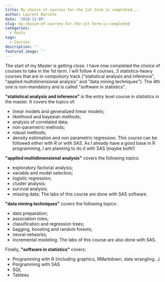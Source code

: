 ```yaml
---
title: My choice of courses for the 1st term is completed...
author: Laurent Barcelo
date: '2018-11-09'
slug: my-choice-of-courses-for-the-1st-term-is-completed
categories:
  - Posts
tags:
  - Courses
description: ''
featured_image: ''
---
```


The start of my Master is getting close. I have now completed the choice of courses to take in the 1st term. I will follow 4 courses, 3 statistics-heavy courses that are in compulsory track ("statistical analysis and inference", "applied multidimensional analysis" and "data mining techniques"). The 4th one is non-mandatory and is called "software in statistics".

**"statistical analysis and inference"** is the entry level course in statistics in the master. It covers the topics of:
* linear models and generalized linear models;
* likelihood and bayesian methods;
* analysis of correlated data;
* non-parametric methods;
* robust methods;
* density estiimation and non parametric regression.
This course can be followed *either with R or with SAS*. As I already have a good base in R programming, I am planning to do it with SAS (maybe both!)

**"applied multidimensional analysis"** covers the following topics:
* exploratory factorial analysis;
* variable and model selection;
* logistic regression;
* cluster analysis;
* survival analysis;
* missing data;
The labs of this course are done with SAS software.

**"data mining techniques"** covers the following topics:
* data preparation;
* association rules;
* classification and regression trees;
* bagging, boosting and random forests;
* neural networks;
* incremental modeling;
The labs of this course are also done with SAS.

Finally, **"software in statistics"** covers:
* Programming with R (including graphics, RMarkdown, data wrangling...)
* Porgramming with SAS
* SQL
* Tableau

